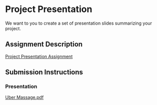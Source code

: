 # Project Presentation
We want to you to create a set of presentation slides summarizing your project.

## Assignment Description
[Project Presentation Assignment](https://education.launchcode.org/liftoff/modules/assignments/project-presentation)

## Submission Instructions

### Presentation
[Uber Massage.pdf](https://github.com/Lancastergraham/liftoff-assignments/files/7193767/Uber.Massage.pdf)

